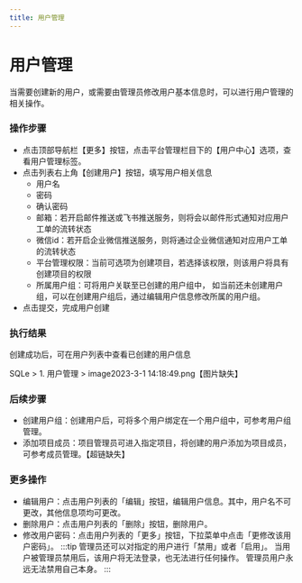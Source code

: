 ```yaml
---
title: 用户管理
---
```


# 用户管理
当需要创建新的用户，或需要由管理员修改用户基本信息时，可以进行用户管理的相关操作。

### 操作步骤
* 点击顶部导航栏【更多】按钮，点击平台管理栏目下的【用户中心】选项，查看用户管理标签。
* 点击列表右上角【创建用户】按钮，填写用户相关信息
    * 用户名
    * 密码
    * 确认密码
    * 邮箱：若开启邮件推送或飞书推送服务，则将会以邮件形式通知对应用户工单的流转状态
    * 微信id：若开启企业微信推送服务，则将通过企业微信通知对应用户工单的流转状态
    * 平台管理权限：当前可选项为创建项目，若选择该权限，则该用户将具有创建项目的权限
    * 所属用户组：可将用户关联至已创建的用户组中， 如当前还未创建用户组，可以在创建用户组后，通过编辑用户信息修改所属的用户组。
* 点击提交，完成用户创建

### 执行结果
创建成功后，可在用户列表中查看已创建的用户信息

SQLe > 1. 用户管理 > image2023-3-1 14:18:49.png【图片缺失】

### 后续步骤
* 创建用户组：创建用户后，可将多个用户绑定在一个用户组中，可参考用户组管理。
* 添加项目成员：项目管理员可进入指定项目，将创建的用户添加为项目成员，可参考成员管理。【超链缺失】

### 更多操作
* 编辑用户：点击用户列表的「编辑」按钮，编辑用户信息。其中，用户名不可更改，其他信息项均可更改。
* 删除用户：点击用户列表的「删除」按钮，删除用户。
* 修改用户密码：点击用户列表的「更多」按钮，下拉菜单中点击「更修改该用户密码」。
:::tip
管理员还可以对指定的用户进行「禁用」或者「启用」。 当用户被管理员禁用后，该用户将无法登录，也无法进行任何操作。 管理员用户永远无法禁用自己本身。
:::



